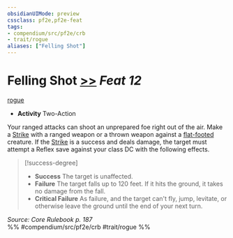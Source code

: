 ```yaml
---
obsidianUIMode: preview
cssclass: pf2e,pf2e-feat
tags:
- compendium/src/pf2e/crb
- trait/rogue
aliases: ["Felling Shot"]
---
```

# Felling Shot  [>>](/rules/core-rulebook/chapter-9-playing-the-game.md#Actions "Two-Action") *Feat 12*  
[rogue](/rules/traits/rogue.md)  

- **Activity** Two-Action

Your ranged attacks can shoot an unprepared foe right out of the air. Make a [Strike](/rules/actions/strike.md) with a ranged weapon or a thrown weapon against a [flat-footed](/rules/conditions.md#Flat-footed) creature. If the [Strike](/rules/actions/strike.md) is a success and deals damage, the target must attempt a Reflex save against your class DC with the following effects.

> [!success-degree] 
> - **Success** The target is unaffected.
> - **Failure** The target falls up to 120 feet. If it hits the ground, it takes no damage from the fall.
> - **Critical Failure** As failure, and the target can't fly, jump, levitate, or otherwise leave the ground until the end of your next turn.

*Source: Core Rulebook p. 187*  
%% #compendium/src/pf2e/crb #trait/rogue %%